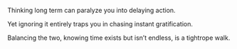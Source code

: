 Thinking long term can paralyze you into delaying action.

Yet ignoring it entirely traps you in chasing instant gratification.

Balancing the two, knowing time exists but isn’t endless, is a tightrope walk.
